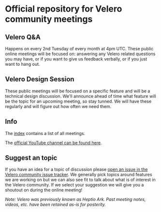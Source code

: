 # Official repository for Velero community meetings

## Velero Q&A

Happens on every 2nd Tuesday of every month at 4pm UTC. These public online meetings will be focused on: answering any Velero related questions you may have, or if you want to give us feedback verbally, or if you just want to hang out.

## Velero Design Session

These public meetings will be focused on a specific feature and will be a technical design discussion. We'll announce ahead of time what feature will be the topic for an upcoming meeting, so stay tunned. We will have these regularly and will figure out how often we need them.

## Info

The [index](playlist.md) contains a list of all meetings.

The [official YouTube channel can be found here](https://www.youtube.com/watch?v=5WTx8su8t_8&list=PLvmPtYZtoXOFxnW32NRcS8857A4novNVs).

## Suggest an topic

If you have an idea for a topic of discussion please [open an issue in the Velero community issue tracker](https://github.com/heptio/velero-community/issues).
We generally pick topics around features we are working on but we can also see fit to talk about what is of interest in the Velero community.
If we select your suggestion we will give you a shoutout on during the online meeting!

*Note: Velero was previously known as Heptio Ark. Past meeting notes, videos, etc. have been retained as-is for posterity.*
